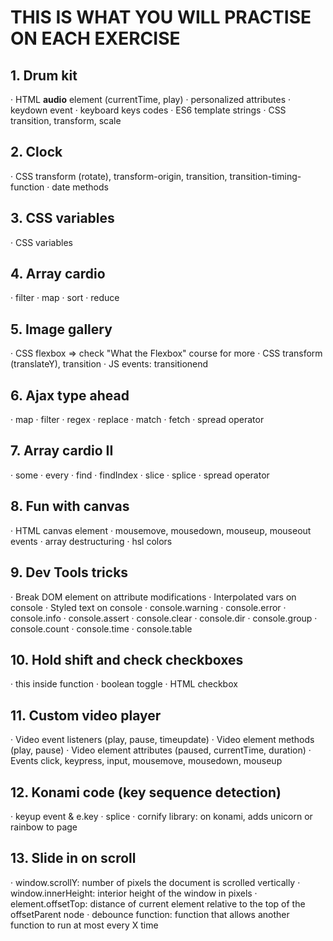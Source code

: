# THIS IS WHAT YOU WILL PRACTISE ON EACH EXERCISE

## 1. Drum kit

· HTML **audio** element (currentTime, play)
· personalized attributes
· keydown event
· keyboard keys codes
· ES6 template strings
· CSS transition, transform, scale

## 2. Clock

· CSS transform (rotate), transform-origin, transition, transition-timing-function
· date methods

## 3. CSS variables

· CSS variables

## 4. Array cardio

· filter
· map
· sort
· reduce

## 5. Image gallery

· CSS flexbox => check "What the Flexbox" course for more
· CSS transform (translateY), transition
· JS events: transitionend

## 6. Ajax type ahead

· map
· filter
· regex
· replace
· match
· fetch
· spread operator

## 7. Array cardio II

· some
· every
· find
· findIndex
· slice
· splice
· spread operator

## 8. Fun with canvas

· HTML canvas element
· mousemove, mousedown, mouseup, mouseout events
· array destructuring
· hsl colors

## 9. Dev Tools tricks

· Break DOM element on attribute modifications
· Interpolated vars on console
· Styled text on console
· console.warning
· console.error
· console.info
· console.assert
· console.clear
· console.dir
· console.group
· console.count
· console.time
· console.table

## 10. Hold shift and check checkboxes

· this inside function
· boolean toggle
· HTML checkbox

## 11. Custom video player

· Video event listeners (play, pause, timeupdate)
· Video element methods (play, pause)
· Video element attributes (paused, currentTime, duration)
· Events click, keypress, input, mousemove, mousedown, mouseup

## 12. Konami code (key sequence detection)

· keyup event & e.key
· splice
· cornify library: on konami, adds unicorn or rainbow to page

## 13. Slide in on scroll

· window.scrollY: number of pixels the document is scrolled vertically
· window.innerHeight: interior height of the window in pixels
· element.offsetTop: distance of current element relative to the top of the offsetParent node
· debounce function: function that allows another function to run at most every X time